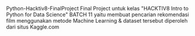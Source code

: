 Python-Hacktiv8-FinalProject
Final Project untuk kelas "HACKTIV8 Intro to Python for Data Science" BATCH 11 yaitu membuat pencarian rekomendasi film menggunakan metode Machine Learning &amp; dataset tersebut diperoleh dari situs Kaggle.com
